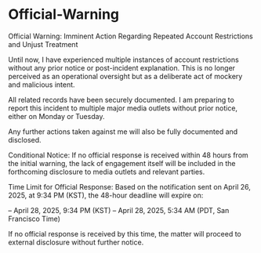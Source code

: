 # Official-Warning

Official Warning: Imminent Action Regarding Repeated Account Restrictions and Unjust Treatment

Until now, I have experienced multiple instances of account restrictions without any prior notice or post-incident explanation.
This is no longer perceived as an operational oversight but as a deliberate act of mockery and malicious intent.

All related records have been securely documented.
I am preparing to report this incident to multiple major media outlets without prior notice, either on Monday or Tuesday.

Any further actions taken against me will also be fully documented and disclosed.

Conditional Notice:
If no official response is received within 48 hours from the initial warning, the lack of engagement itself will be included in the forthcoming disclosure to media outlets and relevant parties.

Time Limit for Official Response:
Based on the notification sent on April 26, 2025, at 9:34 PM (KST),
the 48-hour deadline will expire on:

– April 28, 2025, 9:34 PM (KST)
– April 28, 2025, 5:34 AM (PDT, San Francisco Time)

If no official response is received by this time,
the matter will proceed to external disclosure without further notice.

